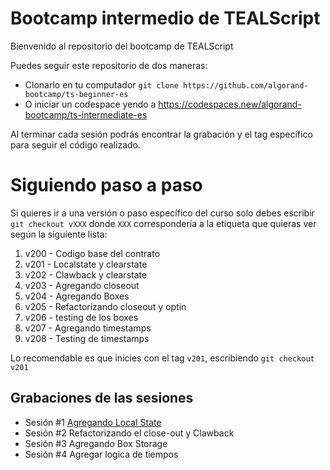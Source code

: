 # Bootcamp intermedio de TEALScript

Bienvenido al repositorio del bootcamp de TEALScript

Puedes seguir este repositorio de dos maneras:
- Clonarlo en tu computador `git clone https://github.com/algorand-bootcamp/ts-beginner-es`
- O iniciar un codespace yendo a https://codespaces.new/algorand-bootcamp/ts-intermediate-es

Al terminar cada sesión podrás encontrar la grabación y el tag específico para seguir el código realizado.

# Siguiendo paso a paso

Si quieres ir a una versión o paso específico del curso solo debes escribir `git checkout vXXX` donde `XXX` correspondería a la etiqueta que quieras ver según la siguiente lista:

1. v200 - Codigo base del contrato
2. v201 - Localstate y clearstate
3. v202 - Clawback y clearstate
4. v203 - Agregando closeout
5. v204 - Agregando Boxes
6. v205 - Refactorizando closeout y optin
7. v206 - testing de los boxes
8. v207 - Agregando timestamps
9. v208 - Testing de timestamps

Lo recomendable es que inicies con el tag `v201`, escribiendo `git checkout v201`


## Grabaciones de las sesiones
- Sesión #1 [Agregando Local State](https://youtu.be/H4JalPdKt0Q)
- Sesión #2 Refactorizando el close-out y Clawback
- Sesión #3 Agregando Box Storage
- Sesión #4 Agregar logica de tiempos
